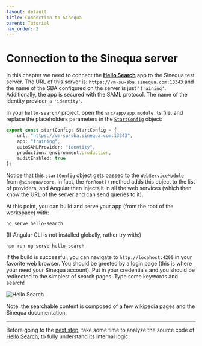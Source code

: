 ```yaml
---
layout: default
title: Connection to Sinequa
parent: Tutorial
nav_order: 2
---
```


# Connection to the Sinequa server

In this chapter we need to connect the [**Hello Search**]({{site.baseurl}}/modules/hello-search/hello-search.html) app to the Sinequa test server. The URL of this server is: `https://vm-su-sba.sinequa.com:13343` and the name of the SBA configured on the server is just `'training'`. Additionally, the app is secured with the SAML protocol. The name of the identity provider is `'identity'`.

In your `hello-search/` project, open the `src/app/app.module.ts` file, and replace the placeholders parameters in the [`StartConfig`]({{site.baseurl}}/core/interfaces/StartConfig.html) object:

```ts
export const startConfig: StartConfig = {
    url: "https://vm-su-sba.sinequa.com:13343",
    app: "training",
    autoSAMLProvider: "identity",
    production: environment.production,
    auditEnabled: true
};
```

Notice that this `startConfig` object gets passed to the `WebServiceModule` from `@sinequa/core`. In fact, the `forRoot()` method adds this object to the list of providers, and Angular then injects it in all the web services (which then know the URL of the server and can send queries to it).

At this point, you can build and serve your app (from the root of the workspace) with:

    ng serve hello-search

(If Angular CLI is not installed globally, rather try with:)

    npm run ng serve hello-search

If the build is successful, you can navigate to `http://locahost:4200` in your favorite web browser. You should be greeted by a login page (this is where your need your Sinequa account). Put in your credentials and you should be redirected to the simplest of search pages. Type some keywords and search!

![Hello Search]({{site.baseurl}}/assets/tutorial/hello-search.png)

Note: the searchable content is composed of a few wikipedia pages and the Sinequa documentation.

---

Before going to the [next step](search-module.html), take some time to analyze the source code of [Hello Search]({{site.baseurl}}/modules/hello-search/hello-search.html), to fully understand its internal logic.